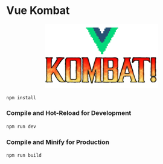 
# Vue Kombat

<center>
    <img src="./public/kombat.png" width="300">
</center>

```sh
npm install
```

### Compile and Hot-Reload for Development

```sh
npm run dev
```

### Compile and Minify for Production

```sh
npm run build
```